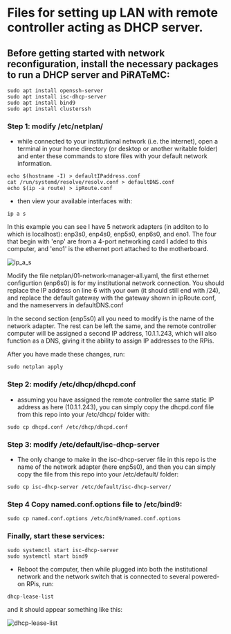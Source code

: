 # Files for setting up LAN with remote controller acting as DHCP server.
## Before getting started with network reconfiguration, install the necessary packages to run a DHCP server and PiRATeMC:
```
sudo apt install openssh-server
sudo apt install isc-dhcp-server
sudo apt install bind9
sudo apt install clusterssh
```
### Step 1: modify /etc/netplan/
- while connected to your institutional network (i.e. the internet), open a terminal in your home directory (or desktop or another writable folder) and enter these commands to store files with your default network information.
```
echo $(hostname -I) > defaultIPaddress.conf
cat /run/systemd/resolve/resolv.conf > defaultDNS.conf
echo $(ip -a route) > ipRoute.conf
```
  - then view your available interfaces with:
```
ip a s
```
In this example you can see I have 5 network adapters (in additon to lo which is localhost): enp3s0, enp4s0, enp5s0, enp6s0, and eno1. The four that begin with 'enp' are from a 4-port networking card I added to this computer, and 'eno1' is the ethernet port attached to the motherboard.

![ip_a_s](https://user-images.githubusercontent.com/47009665/126724644-a0de3f86-f35d-495a-9067-60a2d824e163.png)

Modify the file netplan/01-network-manager-all.yaml, the first ethernet configurtion (enp6s0) is for my institutional network connection. You should replace the IP address on line 6 with your own (it should still end with /24), and replace the default gateway with the gateway shown in ipRoute.conf, and the nameservers in defaultDNS.conf

In the second section (enp5s0) all you need to modify is the name of the network adapter. The rest can be left the same, and the remote controller computer will be assigned a second IP address, 10.1.1.243, which will also function as a DNS, giving it the ability to assign IP addresses to the RPis.

After you have made these changes, run:
```
sudo netplan apply
```

### Step 2: modify /etc/dhcp/dhcpd.conf
  - assuming you have assigned the remote controller the same static IP address as here (10.1.1.243), you can simply copy the dhcpd.conf file from this repo into your /etc/dhcp/ folder with:
```
sudo cp dhcpd.conf /etc/dhcp/dhcpd.conf
```

### Step 3: modify /etc/default/isc-dhcp-server
  - The only change to make in the isc-dhcp-server file in this repo is the name of the network adapter (here enp5s0), and then you can simply copy the file from this repo into your /etc/default/ folder:
```
sudo cp isc-dhcp-server /etc/default/isc-dhcp-server/
```

### Step 4 Copy named.conf.options file to /etc/bind9:
```
sudo cp named.conf.options /etc/bind9/named.conf.options
```
### Finally, start these services:
```
sudo systemctl start isc-dhcp-server
sudo systemctl start bind9
```

- Reboot the computer, then while plugged into both the institutional network and the network switch that is connected to several powered-on RPis, run:
```
dhcp-lease-list
````

and it should appear something like this:

![dhcp-lease-list](https://user-images.githubusercontent.com/47009665/126725844-24582f89-86d2-4611-9da2-5bfe902df530.png)
